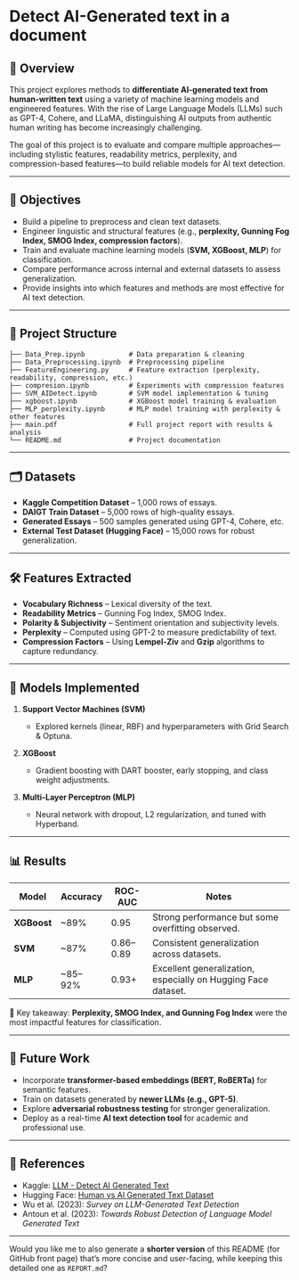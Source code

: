 # Detect AI-Generated text in a document

## 📌 Overview

This project explores methods to **differentiate AI-generated text from human-written text** using a variety of machine learning models and engineered features. With the rise of Large Language Models (LLMs) such as GPT-4, Cohere, and LLaMA, distinguishing AI outputs from authentic human writing has become increasingly challenging.

The goal of this project is to evaluate and compare multiple approaches—including stylistic features, readability metrics, perplexity, and compression-based features—to build reliable models for AI text detection.

---

## 🎯 Objectives

* Build a pipeline to preprocess and clean text datasets.
* Engineer linguistic and structural features (e.g., **perplexity, Gunning Fog Index, SMOG Index, compression factors**).
* Train and evaluate machine learning models (**SVM, XGBoost, MLP**) for classification.
* Compare performance across internal and external datasets to assess generalization.
* Provide insights into which features and methods are most effective for AI text detection.

---

## 📂 Project Structure

```
├── Data_Prep.ipynb           # Data preparation & cleaning
├── Data_Preprocessing.ipynb  # Preprocessing pipeline
├── FeatureEngineering.py     # Feature extraction (perplexity, readability, compression, etc.)
├── compresion.ipynb          # Experiments with compression features
├── SVM_AIDetect.ipynb        # SVM model implementation & tuning
├── xgboost.ipynb             # XGBoost model training & evaluation
├── MLP_perplexity.ipynb      # MLP model training with perplexity & other features
├── main.pdf                  # Full project report with results & analysis
└── README.md                 # Project documentation
```

---

## 🗂️ Datasets

* **Kaggle Competition Dataset** – 1,000 rows of essays.
* **DAIGT Train Dataset** – 5,000 rows of high-quality essays.
* **Generated Essays** – 500 samples generated using GPT-4, Cohere, etc.
* **External Test Dataset (Hugging Face)** – 15,000 rows for robust generalization.

---

## 🛠️ Features Extracted

* **Vocabulary Richness** – Lexical diversity of the text.
* **Readability Metrics** – Gunning Fog Index, SMOG Index.
* **Polarity & Subjectivity** – Sentiment orientation and subjectivity levels.
* **Perplexity** – Computed using GPT-2 to measure predictability of text.
* **Compression Factors** – Using **Lempel-Ziv** and **Gzip** algorithms to capture redundancy.

---

## 🤖 Models Implemented

1. **Support Vector Machines (SVM)**

   * Explored kernels (linear, RBF) and hyperparameters with Grid Search & Optuna.

2. **XGBoost**

   * Gradient boosting with DART booster, early stopping, and class weight adjustments.

3. **Multi-Layer Perceptron (MLP)**

   * Neural network with dropout, L2 regularization, and tuned with Hyperband.

---

## 📊 Results

| Model       | Accuracy | ROC-AUC   | Notes                                                         |
| ----------- | -------- | --------- | ------------------------------------------------------------- |
| **XGBoost** | \~89%    | 0.95      | Strong performance but some overfitting observed.             |
| **SVM**     | \~87%    | 0.86–0.89 | Consistent generalization across datasets.                    |
| **MLP**     | \~85–92% | 0.93+     | Excellent generalization, especially on Hugging Face dataset. |

🔹 Key takeaway: **Perplexity, SMOG Index, and Gunning Fog Index** were the most impactful features for classification.

---

## 🚀 Future Work

* Incorporate **transformer-based embeddings (BERT, RoBERTa)** for semantic features.
* Train on datasets generated by **newer LLMs (e.g., GPT-5)**.
* Explore **adversarial robustness testing** for stronger generalization.
* Deploy as a real-time **AI text detection tool** for academic and professional use.

---

## 📜 References

* Kaggle: [LLM - Detect AI Generated Text](https://www.kaggle.com)
* Hugging Face: [Human vs AI Generated Text Dataset](https://huggingface.co/datasets)
* Wu et al. (2023): *Survey on LLM-Generated Text Detection*
* Antoun et al. (2023): *Towards Robust Detection of Language Model Generated Text*

---

Would you like me to also generate a **shorter version** of this README (for GitHub front page) that’s more concise and user-facing, while keeping this detailed one as `REPORT.md`?
